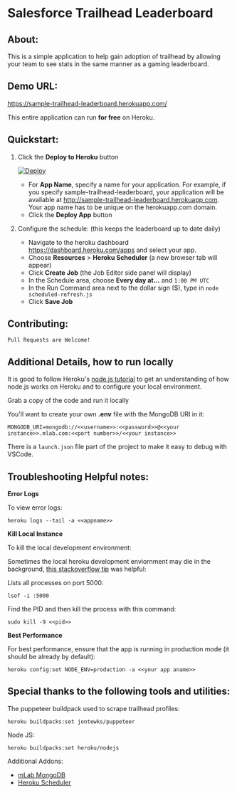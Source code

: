 # Salesforce Trailhead Leaderboard


## About:

This is a simple application to help gain adoption of trailhead by allowing your team to see stats in the same manner as a gaming leaderboard.

## Demo URL:

https://sample-trailhead-leaderboard.herokuapp.com/

This entire application can run **for free** on Heroku.


## Quickstart:

1. Click the **Deploy to Heroku** button

    [![Deploy](https://www.herokucdn.com/deploy/button.png)](https://heroku.com/deploy)

    - For **App Name**, specify a name for your application. For example, if you specify sample-trailhead-leaderboard, your application will be available at http://sample-trailhead-leaderboard.herokuapp.com. Your app name has to be unique on the herokuapp.com domain.
    - Click the **Deploy App** button
    
2. Configure the schedule: (this keeps the leaderboard up to date daily)
    - Navigate to the heroku dashboard https://dashboard.heroku.com/apps and select your app.
    - Choose **Resources** > **Heroku Scheduler** (a new browser tab will appear)
    - Click **Create Job**  (the Job Editor side panel will display)
    - In the Schedule area, choose **Every day at...** and `1:00 PM UTC`
    - In the Run Command area next to the dollar sign ($), type in `node scheduled-refresh.js`
    - Click **Save Job**
    

## Contributing:

`Pull Requests are Welcome!`

## Additional Details, how to run locally

It is good to follow Heroku's [node.js tutorial](https://devcenter.heroku.com/articles/getting-started-with-nodejs) to get an understanding of how node.js works on Heroku and to configure your local environment.

Grab a copy of the code and run it locally

You'll want to create your own **.env** file with the MongoDB URI in it:

    MONGODB_URI=mongodb://<<username>>:<<password>>@<<your instance>>.mlab.com:<<port number>>/<<your instance>>

There is a `launch.json` file part of the project to make it easy to debug with VSCode.

## Troubleshooting Helpful notes:

**Error Logs**

To view error logs:

    heroku logs --tail -a <<appname>>

**Kill Local Instance**

To kill the local development environment:

Sometimes the local heroku development enviornment may die in the background, [this stackoverflow tip](https://stackoverflow.com/questions/33048784/heroku-open-puma-port-5000-already-in-use-rails) was helpful:

Lists all processes on port 5000:

    lsof -i :5000 

Find the PID and then kill the process with this command:

    sudo kill -9 <<pid>>

**Best Performance**

For best performance, ensure that the app is running in production mode (it should be already by default):

    heroku config:set NODE_ENV=production -a <<your app aname>>

## Special thanks to the following tools and utilities:

The puppeteer buildpack used to scrape trailhead profiles:

    heroku buildpacks:set jontewks/puppeteer

Node JS:

    heroku buildpacks:set heroku/nodejs

Additional Addons:

 - [mLab MongoDB](https://elements.heroku.com/addons/mongolab)
 - [Heroku Scheduler](https://elements.heroku.com/addons/scheduler)